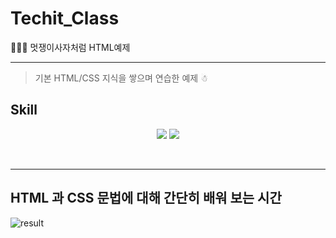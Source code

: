 # Techit_Class
🧑🏻‍💻 멋쟁이사자처럼 HTML예제

---

> 기본 HTML/CSS 지식을 쌓으며 연습한 예제 ☃︎

## Skill

<p align="middle">
  <img src="https://img.shields.io/badge/language-html-red.svg?style=flat-square"/>
  <img src="https://img.shields.io/badge/language-css-blue.svg?style=flat-square"/>
</p><br>

---
## HTML 과 CSS 문법에 대해 간단히 배워 보는 시간

![result](/results/result.png)
